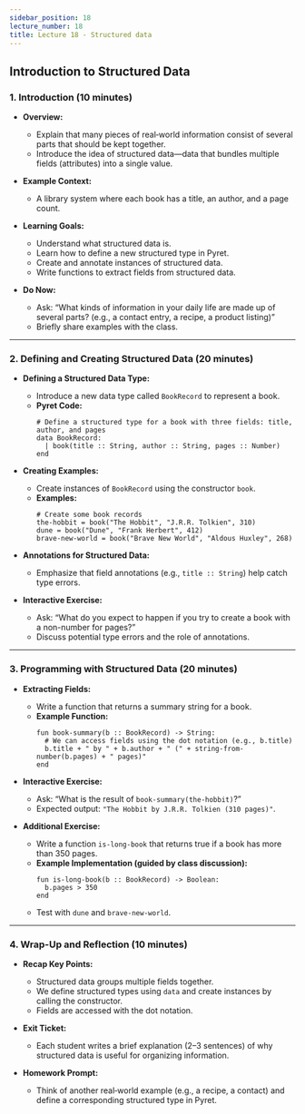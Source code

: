 ```yaml
---
sidebar_position: 18
lecture_number: 18
title: Lecture 18 - Structured data
---
```




## Introduction to Structured Data

### 1. Introduction (10 minutes)

- **Overview:**
  - Explain that many pieces of real‑world information consist of several parts that should be kept together.
  - Introduce the idea of structured data—data that bundles multiple fields (attributes) into a single value.

- **Example Context:**
  - A library system where each book has a title, an author, and a page count.

- **Learning Goals:**
  - Understand what structured data is.
  - Learn how to define a new structured type in Pyret.
  - Create and annotate instances of structured data.
  - Write functions to extract fields from structured data.

- **Do Now:**
  - Ask: “What kinds of information in your daily life are made up of several parts? (e.g., a contact entry, a recipe, a product listing)”
  - Briefly share examples with the class.

---

### 2. Defining and Creating Structured Data (20 minutes)

- **Defining a Structured Data Type:**
  - Introduce a new data type called `BookRecord` to represent a book.
  - **Pyret Code:**
    ```pyret
    # Define a structured type for a book with three fields: title, author, and pages
    data BookRecord:
      | book(title :: String, author :: String, pages :: Number)
    end
    ```

- **Creating Examples:**
  - Create instances of `BookRecord` using the constructor `book`.
  - **Examples:**
    ```pyret
    # Create some book records
    the-hobbit = book("The Hobbit", "J.R.R. Tolkien", 310)
    dune = book("Dune", "Frank Herbert", 412)
    brave-new-world = book("Brave New World", "Aldous Huxley", 268)
    ```

- **Annotations for Structured Data:**
  - Emphasize that field annotations (e.g., `title :: String`) help catch type errors.

- **Interactive Exercise:**
  - Ask: “What do you expect to happen if you try to create a book with a non-number for pages?”
  - Discuss potential type errors and the role of annotations.

---

### 3. Programming with Structured Data (20 minutes)

- **Extracting Fields:**
  - Write a function that returns a summary string for a book.
  - **Example Function:**
    ```pyret
    fun book-summary(b :: BookRecord) -> String:
      # We can access fields using the dot notation (e.g., b.title)
      b.title + " by " + b.author + " (" + string-from-number(b.pages) + " pages)"
    end
    ```

- **Interactive Exercise:**
  - Ask: “What is the result of `book-summary(the-hobbit)`?”
  - Expected output:
    `"The Hobbit by J.R.R. Tolkien (310 pages)"`.

- **Additional Exercise:**
  - Write a function `is-long-book` that returns true if a book has more than 350 pages.
  - **Example Implementation (guided by class discussion):**
    ```pyret
    fun is-long-book(b :: BookRecord) -> Boolean:
      b.pages > 350
    end
    ```
  - Test with `dune` and `brave-new-world`.

---

### 4. Wrap-Up and Reflection (10 minutes)

- **Recap Key Points:**
  - Structured data groups multiple fields together.
  - We define structured types using `data` and create instances by calling the constructor.
  - Fields are accessed with the dot notation.

- **Exit Ticket:**
  - Each student writes a brief explanation (2–3 sentences) of why structured data is useful for organizing information.

- **Homework Prompt:**
  - Think of another real‑world example (e.g., a recipe, a contact) and define a corresponding structured type in Pyret.
